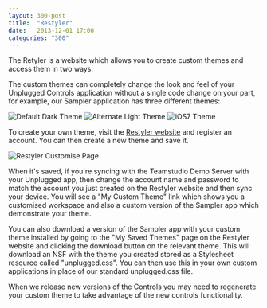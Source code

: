 ```yaml
---
layout: 300-post
title:  "Restyler"
date:   2013-12-01 17:00
categories: "300"
---
```


The Retyler is a website which allows you to create custom themes and access them in two ways.

The custom themes can completely change the look and feel of your Unplugged Controls application without a single code change on your part, for example, our Sampler application has three different themes:

![Default Dark Theme](http://teamstudio.s3.amazonaws.com/images/theme-dark.PNG)
![Alternate Light Theme](http://teamstudio.s3.amazonaws.com/images/theme-light.PNG)
![iOS7 Theme](http://teamstudio.s3.amazonaws.com/images/theme-ios7.PNG)

To create your own theme, visit the [Restyler website](#) and register an account. You can then create a new theme and save it. 

![Restyler Customise Page](http://teamstudio.s3.amazonaws.com/images/restyler-customise.png)

When it's saved, if you're syncing with the Teamstudio Demo Server with your Unplugged app, then change the account name and password to match the account you just created on the Restyler website and then sync your device. You will see a "My Custom Theme" link which shows you a customised workspace and also a custom version of the Sampler app which demonstrate your theme.

You can also download a version of the Sampler app with your custom theme installed by going to the "My Saved Themes" page on the Restyler website and clicking the download button on the relevant theme. This will download an NSF with the theme you created stored as a Stylesheet resource called "unplugged.css". You can then use this in your own custom applications in place of our standard unplugged.css file.

When we release new versions of the Controls you may need to regenerate your custom theme to take advantage of the new controls functionality.
